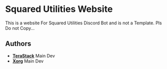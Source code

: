
# Squared Utilities Website

This is a website For Squared Utilities Discord Bot and is not a Template.
Pls Do not Copy...


## Authors

- [**TeraStack**](https://github.com/terastack-codes) Main Dev
- [**Xorg**](https://github.com/infiniteasdev) Main Dev

